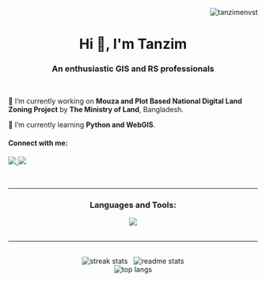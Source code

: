 <p align="right"> <img src="https://komarev.com/ghpvc/?username=tanzimenvst&label=Profile%20views&color=0e75b6&style=flat" alt="tanzimenvst" /> </p>

<h1 align="center">Hi 👋, I'm Tanzim</h1>
<h3 align="center">An enthusiastic GIS and RS professionals</h3>

<br/>
<div align="left">
 
 🔭 I’m currently working on **Mouza and Plot Based National Digital Land Zoning Project** by **The Ministry of Land**, Bangladesh.

 🌱 I’m currently learning **Python and WebGIS**.
</div>


<h4 align="left">Connect with me:</h4>
<p align="left">
    <a href="mailto:tanzimenvst@gmail.com">
        <img src="https://img.shields.io/badge/Gmail-D14836?style=for-the-badge&logo=gmail&logoColor=white" />
    </a>
    <a href="https://www.linkedin.com/in/md-tanzim-hasan" target="_blank">
        <img src="https://img.shields.io/badge/LinkedIn-0077B5?style=for-the-badge&logo=linkedin&logoColor=white" />
    </a>
</p>

<br/>
<hr/>

<h3 align="center">Languages and Tools:</h3>
<div align="center"> 
    <img src="https://skillicons.dev/icons?i=py,js,vscode,bootstrap,github,html,css"/><br>
</div>

<br/>
<hr/>
<br/>

<div align="center">
    <img src="https://github-readme-streak-stats.herokuapp.com/?user=tanzimenvst&" alt="streak stats" />
    &nbsp;
    <img src="https://github-readme-stats.vercel.app/api?username=tanzimenvst&show_icons=true&locale=en" alt="readme stats" />
    <br/>
    <img align="center" src="https://github-readme-stats.vercel.app/api/top-langs?username=tanzimenvst&show_icons=true&locale=en&layout=compact" alt="top langs" />
</div>
